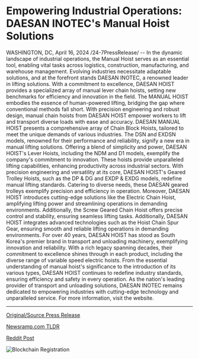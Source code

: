 # Empowering Industrial Operations: DAESAN INOTEC's Manual Hoist Solutions

WASHINGTON, DC, April 16, 2024 /24-7PressRelease/ -- In the dynamic landscape of industrial operations, the Manual Hoist serves as an essential tool, enabling vital tasks across logistics, construction, manufacturing, and warehouse management. Evolving industries necessitate adaptable solutions, and at the forefront stands DAESAN INOTEC, a renowned leader in lifting solutions. With a commitment to excellence, DAESAN HOIST provides a specialized array of manual lever chain hoists, setting new benchmarks for efficiency and innovation in the field.  The MANUAL HOIST embodies the essence of human-powered lifting, bridging the gap where conventional methods fall short. With precision engineering and robust design, manual chain hoists from DAESAN HOIST empower workers to lift and transport diverse loads with ease and accuracy.  DAESAN MANUAL HOIST presents a comprehensive array of Chain Block Hoists, tailored to meet the unique demands of various industries. The DSN and EXDSN models, renowned for their performance and reliability, signify a new era in manual lifting solutions.  Offering a blend of simplicity and power, DAESAN HOIST's Lever Hoists, including the NDM and D1 models, exemplify the company's commitment to innovation. These hoists provide unparalleled lifting capabilities, enhancing productivity across industrial sectors.  With precision engineering and versatility at its core, DAESAN HOIST's Geared Trolley Hoists, such as the DP & DG and EXDP & EXDG models, redefine manual lifting standards. Catering to diverse needs, these DAESAN geared trolleys exemplify precision and efficiency in operation.  Moreover, DAESAN HOIST introduces cutting-edge solutions like the Electric Chain Hoist, amplifying lifting power and streamlining operations in demanding environments. Additionally, the Screw Geared Chain Hoist offers precise control and stability, ensuring seamless lifting tasks. Additionally, DAESAN HOIST integrates advanced technologies such as the Hoist Chain Spur Gear, ensuring smooth and reliable lifting operations in demanding environments.  For over 40 years, DAESAN HOIST has stood as South Korea's premier brand in transport and unloading machinery, exemplifying innovation and reliability. With a rich legacy spanning decades, their commitment to excellence shines through in each product, including the diverse range of variable speed electric hoists. From the essential understanding of manual hoist's significance to the introduction of its various types, DAESAN HOIST continues to redefine industry standards, ensuring efficiency and safety in every operation. As the nation's leading provider of transport and unloading solutions, DAESAN INOTEC remains dedicated to empowering industries with cutting-edge technology and unparalleled service. For more information, visit the website. 

---

[Original/Source Press Release](https://www.24-7pressrelease.com/press-release/510048/empowering-industrial-operations-daesan-inotecs-manual-hoist-solutions)
                    

[Newsramp.com TLDR](None) 



[Reddit Post](https://www.reddit.com/r/newsramp/comments/1c59yfm/daesan_inotec_redefines_industry_standards_with/) 



![Blockchain Registration](https://cdn.newsramp.app/24-7PressRelease/qrcode/244/16/ella7Mtl.webp)